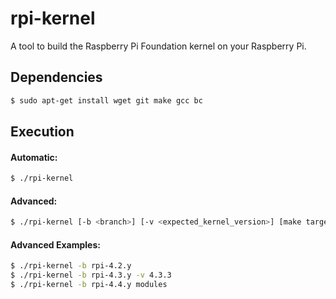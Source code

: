 # rpi-kernel
A tool to build the Raspberry Pi Foundation kernel on your Raspberry Pi.

## Dependencies
```bash
$ sudo apt-get install wget git make gcc bc
```

## Execution
#### Automatic:
```bash
$ ./rpi-kernel
```

#### Advanced:
```bash
$ ./rpi-kernel [-b <branch>] [-v <expected_kernel_version>] [make targets]
```

#### Advanced Examples:
```bash
$ ./rpi-kernel -b rpi-4.2.y
$ ./rpi-kernel -b rpi-4.3.y -v 4.3.3
$ ./rpi-kernel -b rpi-4.4.y modules
```
